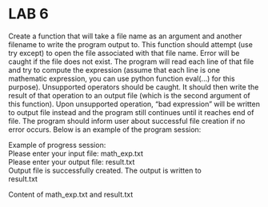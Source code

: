 # LAB 6
Create a function that will take a file name as an argument and another filename to write the program
output to. This function should attempt (use try except) to open the file associated with that file
name. Error will be caught if the file does not exist. The program will read each line of that file and try
to compute the expression (assume that each line is one mathematic expression, you can use python
function eval(...) for this purpose). Unsupported operators should be caught. It should then
write the result of that operation to an output file (which is the second argument of this function). Upon
unsupported operation, “bad expression” will be written to output file instead and the program still
continues until it reaches end of file. The program should inform user about successful file creation if
no error occurs. Below is an example of the program session:

Example of progress session: <br>
Please enter your input file: math_exp.txt <br>
Please enter your output file: result.txt <br>
Output file is successfully created. The output is written to <br>
result.txt <br>

Content of math_exp.txt and result.txt
